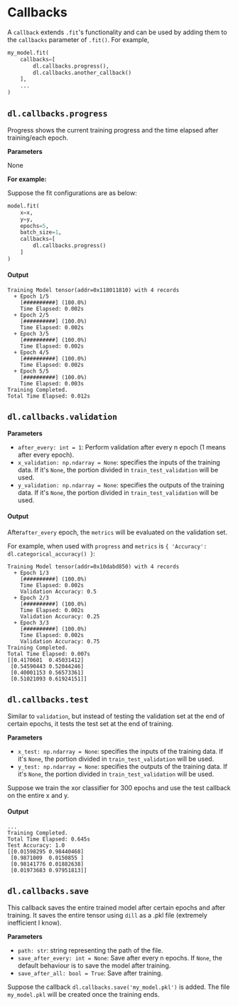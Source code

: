 # Callbacks

A `callback` extends `.fit`'s functionality and can be used by 
adding them to the `callbacks` parameter of `.fit()`. For example,

```python
my_model.fit(
    callbacks=[
        dl.callbacks.progress(),
        dl.callbacks.another_callback()
    ],
    ...
)
```

## `dl.callbacks.progress`

Progress shows the current training progress and the time elapsed
after training/each epoch. 

**Parameters**

None

**For example:**

Suppose the fit configurations are as below:

```python
model.fit(
    x=x,
    y=y,
    epochs=5,
    batch_size=1,
    callbacks=[
        dl.callbacks.progress()
    ]
)
```
#### Output

```text
Training Model tensor(addr=0x118011810) with 4 records
  + Epoch 1/5
    [##########] (100.0%)
    Time Elapsed: 0.002s
  + Epoch 2/5
    [##########] (100.0%)
    Time Elapsed: 0.002s
  + Epoch 3/5
    [##########] (100.0%)
    Time Elapsed: 0.002s
  + Epoch 4/5
    [##########] (100.0%)
    Time Elapsed: 0.002s
  + Epoch 5/5
    [##########] (100.0%)
    Time Elapsed: 0.003s
Training Completed.
Total Time Elapsed: 0.012s
```

## `dl.callbacks.validation`

**Parameters**

+ `after_every: int = 1`: Perform validation after every n epoch (1 means after every epoch).
+ `x_validation: np.ndarray = None`: specifies the inputs of the training data. If it's `None`, the portion divided in `train_test_validation` will be used.
+ `y_validation: np.ndarray = None`: specifies the outputs of the training data. If it's `None`, the portion divided in `train_test_validation` will be used.

#### Output

After`after_every` epoch, the `metrics` will be evaluated on the validation set. 

For example, when used with `progress` and `metrics` is `{ 'Accuracy': dl.categorical_accuracy() }`:

```text
Training Model tensor(addr=0x10dabd850) with 4 records
  + Epoch 1/3
    [##########] (100.0%)
    Time Elapsed: 0.002s
    Validation Accuracy: 0.5
  + Epoch 2/3
    [##########] (100.0%)
    Time Elapsed: 0.002s
    Validation Accuracy: 0.25
  + Epoch 3/3
    [##########] (100.0%)
    Time Elapsed: 0.002s
    Validation Accuracy: 0.75
Training Completed.
Total Time Elapsed: 0.007s
[[0.4170601  0.45031412]
 [0.54590443 0.52044246]
 [0.40001153 0.56573361]
 [0.51021093 0.61924151]]
```

## `dl.callbacks.test`

Similar to `validation`, but instead of testing the validation set
at the end of certain epochs, it tests the test set at the end of
training.

**Parameters**

+ `x_test: np.ndarray = None`: specifies the inputs of the training data. If it's `None`, the portion divided in `train_test_validation` will be used.
+ `y_test: np.ndarray = None`: specifies the outputs of the training data. If it's `None`, the portion divided in `train_test_validation` will be used.

Suppose we train the xor classifier for 300 epochs and use the test
callback on the entire x and y.

#### Output

```text
...
Training Completed.
Total Time Elapsed: 0.645s
Test Accuracy: 1.0
[[0.01598295 0.98440468]
 [0.9871009  0.0150855 ]
 [0.98141776 0.01882638]
 [0.01973683 0.97951813]]
```

## `dl.callbacks.save`

This callback saves the entire trained model after certain epochs and after training. It saves the entire tensor using `dill` as a
.pkl file (extremely inefficient I know).

**Parameters**

+ `path: str`: string representing the path of the file.
+ `save_after_every: int = None`: Save after every n epochs. If `None`, the default behaviour is to save the model after training.
+ `save_after_all: bool = True`: Save after training.

Suppose the callback `dl.callbacks.save('my_model.pkl')` is added.
The file `my_model.pkl` will be created once the training ends.
